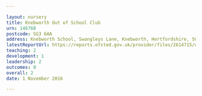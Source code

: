 ```yaml
---

layout: nursery
title: Knebworth Out of School Club
urn: 146768
postcode: SG3 6AA
address: Knebworth School, Swangleys Lane, Knebworth, Hertfordshire, SG3 6AA
latestReportUrl: https://reports.ofsted.gov.uk/provider/files/2614715/urn/146768.pdf
teaching: 2
development: 1
leadership: 2
outcomes: 0
overall: 2
date: 1 November 2016

---
```

